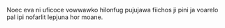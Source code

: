 Noec eva ni uficoce vowwawko hilonfug pujujawa fiichos ji pini ja voarelo pal ipi nofarlit lepjuna hor moane.